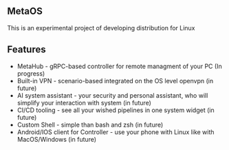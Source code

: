 ## MetaOS ##

This is an experimental project of developing distribution for Linux

## Features ##

- MetaHub - gRPC-based controller for remote managment of your PC (In progress)
- Built-in VPN - scenario-based integrated on the OS level openvpn (in future)
- AI system assistant - your security and personal assistant, who will simplify your interaction with system (in future)
- CI/CD tooling - see all your wished pipelines in one system widget (in future)
- Custom Shell - simple than bash and zsh (in future)
- Android/IOS client for Controller - use your phone with Linux like with MacOS/Windows (in future)
  
